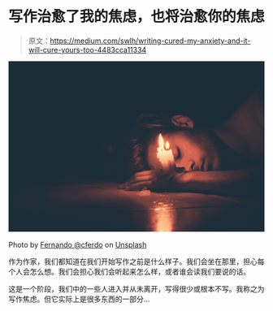 # 写作治愈了我的焦虑，也将治愈你的焦虑

> 原文：<https://medium.com/swlh/writing-cured-my-anxiety-and-it-will-cure-yours-too-4483cca11334>

![](img/0e0d2ddae5c38743aa31e428c6ce92d4.png)

Photo by [Fernando @cferdo](https://unsplash.com/@dearferdo?utm_source=medium&utm_medium=referral) on [Unsplash](https://unsplash.com?utm_source=medium&utm_medium=referral)

作为作家，我们都知道在我们开始写作之前是什么样子。我们会坐在那里，担心每个人会怎么想。我们会担心我们会听起来怎么样，或者谁会读我们要说的话。

这是一个阶段，我们中的一些人进入并从未离开，写得很少或根本不写。我称之为写作焦虑。但它实际上是很多东西的一部分…